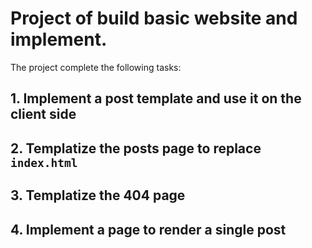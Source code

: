 # Project of build basic website and implement.

The project complete the following tasks:

## 1. Implement a post template and use it on the client side
## 2. Templatize the posts page to replace `index.html`
## 3. Templatize the 404 page
## 4. Implement a page to render a single post
